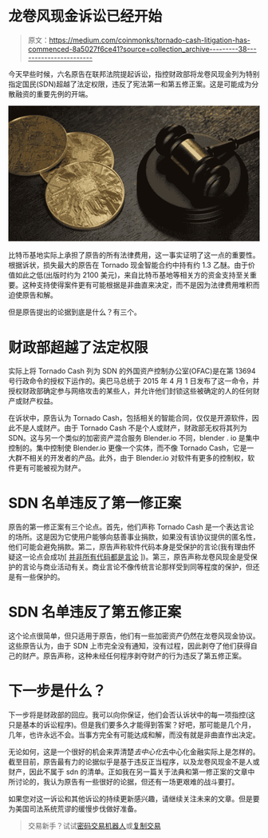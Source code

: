 # 龙卷风现金诉讼已经开始

> 原文：<https://medium.com/coinmonks/tornado-cash-litigation-has-commenced-8a5027f6ce41?source=collection_archive---------38----------------------->

今天早些时候，六名原告在联邦法院提起诉讼，指控财政部将龙卷风现金列为特别指定国民(SDN)超越了法定权限，违反了宪法第一和第五修正案。这是可能成为分散融资的重要先例的开端。

![](img/04f47b01e4dcc221a8660ef42bc7adc0.png)

比特币基地实际上承担了原告的所有法律费用，这一事实证明了这一点的重要性。根据诉状，损失最大的原告在 Tornado 现金智能合约中持有约 1.3 乙醚。由于价值如此之低(出版时约为 2100 美元)，来自比特币基地等相关方的资金支持至关重要。这种支持使得案件更有可能根据是非曲直来决定，而不是因为法律费用堆积而迫使原告和解。

但是原告提出的论据到底是什么？有三个。

# 财政部超越了法定权限

实际上将 Tornado Cash 列为 SDN 的外国资产控制办公室(OFAC)是在第 13694 号行政命令的授权下运作的。奥巴马总统于 2015 年 4 月 1 日发布了这一命令，并授权财政部确定参与网络攻击的某些人，并允许他们封锁这些被确定的人的任何财产或财产权益。

在诉状中，原告认为 Tornado Cash，包括相关的智能合同，仅仅是开源软件，因此不是人或财产。由于 Tornado Cash 不是个人或财产，财政部无权将其列为 SDN。这与另一个类似的加密资产混合服务 Blender.io 不同，blender . io 是集中控制的。集中控制使 Blender.io 更像一个实体，而不像 Tornado Cash，它是一大群不相关的开发者的产品。此外，由于 Blender.io 对软件有更多的控制权，软件更有可能被视为财产。

# SDN 名单违反了第一修正案

原告的第一修正案有三个论点。首先，他们声称 Tornado Cash 是一个表达言论的场所。这是因为它使用户能够向慈善事业捐款，如果没有该协议提供的匿名性，他们可能会避免捐款。第二，原告声称软件代码本身是受保护的言论(我有理由怀疑这一论点会成功[ [并非所有代码都是言论](/coinmonks/not-all-code-is-speech-e666bd21c718) ])。第三，原告声称龙卷风现金是受保护的言论与商业活动有关。商业言论不像传统言论那样受到同等程度的保护，但还是有一些保护的。

# SDN 名单违反了第五修正案

这个论点很简单，但只适用于原告，他们有一些加密资产仍然在龙卷风现金协议。这些原告认为，由于 SDN 上市完全没有通知，没有过程，因此剥夺了他们获得自己的财产。原告声称，这种未经任何程序剥夺财产的行为违反了第五修正案。

# 下一步是什么？

下一步将是财政部的回应。我可以向你保证，他们会否认诉状中的每一项指控(这只是基本的诉讼程序)。但是我们要多久才能得到答案？好吧，那可能是几个月，几年，也许永远不会。当事方完全有可能达成和解，而没有就是非曲直作出决定。

无论如何，这是一个很好的机会来弄清楚*去中心化*去中心化金融实际上是怎样的。截至目前，原告最有力的论据似乎是基于违反正当程序，以及龙卷风现金不是人或财产，因此不属于 sdn 的清单。正如我在另一篇关于法典和第一修正案的文章中所讨论的，我认为原告有一些很好的论据，但还有一场更艰难的战斗要打。

如果您对这一诉讼和其他诉讼的持续更新感兴趣，请继续关注未来的文章。但是要为美国司法系统荒谬的缓慢步伐做好准备。

> 交易新手？试试[密码交易机器人](/coinmonks/crypto-trading-bot-c2ffce8acb2a)或[复制交易](/coinmonks/top-10-crypto-copy-trading-platforms-for-beginners-d0c37c7d698c)
